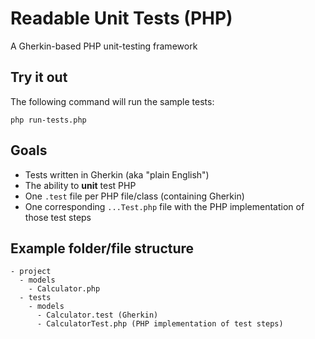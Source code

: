 # Readable Unit Tests (PHP)
A Gherkin-based PHP unit-testing framework

## Try it out
The following command will run the sample tests:

```
php run-tests.php
```

## Goals

- Tests written in Gherkin (aka "plain English")
- The ability to **unit** test PHP
- One `.test` file per PHP file/class (containing Gherkin)
- One corresponding `...Test.php` file with the PHP implementation of those test
  steps

## Example folder/file structure

```
- project
  - models
    - Calculator.php
  - tests
    - models
      - Calculator.test (Gherkin)
      - CalculatorTest.php (PHP implementation of test steps)
```
